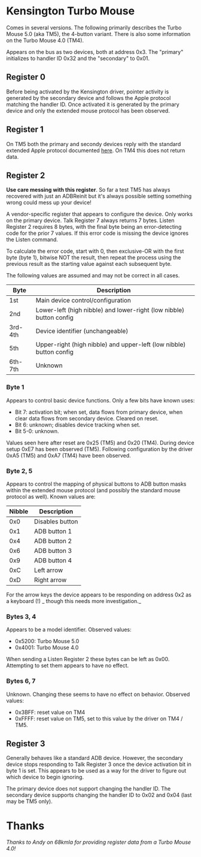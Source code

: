 # Kensington Turbo Mouse

Comes in several versions. The following primarily describes the Turbo Mouse 5.0 (aka TM5), the 4-button variant. There is also some information on the Turbo Mouse 4.0 (TM4).

Appears on the bus as two devices, both at address 0x3. The "primary" initializes to handler ID 0x32 and the "secondary" to 0x01.

## Register 0

Before being activated by the Kensington driver, pointer activity is generated by the secondary device and follows the Apple protocol matching the handler ID. Once activated it is generated by the primary device and only the extended mouse protocol has been observed.

## Register 1

On TM5 both the primary and secondy devices reply with the standard extended Apple protocol documented [here](../mouse_handler_0x04_devices.md). On TM4 this does not return data.

## Register 2

**Use care messing with this register**. So far a test TM5 has always recovered with just an ADBReinit but it's always possible setting something wrong could mess up your device!

A vendor-specific register that appears to configure the device. Only works on the primary device. Talk Register 7 always returns 7 bytes. Listen Register 2 requires 8 bytes, with the final byte being an error-detecting code for the prior 7 values. If this error code is missing the device ignores the Listen command.

To calculate the error code, start with 0, then exclusive-OR with the first byte (byte 1), bitwise NOT the result, then repeat the process using the previous result as the starting value against each subsequent byte.

The following values are assumed and may not be correct in all cases.

| Byte    | Description                                                         |
| ------- | ------------------------------------------------------------------- |
| 1st     | Main device control/configuration                                   |
| 2nd     | Lower-left (high nibble) and lower-right (low nibble) button config |
| 3rd-4th | Device identifier (unchangeable)                                    |
| 5th     | Upper-right (high nibble) and upper-left (low nibble) button config |
| 6th-7th | Unknown                                                             |

### Byte 1

Appears to control basic device functions. Only a few bits have known uses:

- Bit 7: activation bit; when set, data flows from primary device, when clear data flows from secondary device. Cleared on reset.
- Bit 6: unknown; disables device tracking when set.
- Bit 5-0: unknown.

Values seen here after reset are 0x25 (TM5) and 0x20 (TM4). During device setup 0xE7 has been observed (TM5). Following configuration by the driver 0xA5 (TM5) and 0xA7 (TM4) have been observed.

### Byte 2, 5

Appears to control the mapping of physical buttons to ADB button masks within the extended mouse protocol (and possibly the standard mouse protocol as well). Known values are:

| Nibble | Description            |
| ------ | ---------------------- |
| 0x0    | Disables button        |
| 0x1    | ADB button 1           |
| 0x4    | ADB button 2           |
| 0x6    | ADB button 3           |
| 0x9    | ADB button 4           |
| 0xC    | Left arrow             |
| 0xD    | Right arrow            |

For the arrow keys the device appears to be responding on address 0x2 as a keyboard (!) _ though this needs more investigation._

### Bytes 3, 4

Appears to be a model identifier. Observed values:

- 0x5200: Turbo Mouse 5.0
- 0x4001: Turbo Mouse 4.0

When sending a Listen Register 2 these bytes can be left as 0x00. Attempting to set them appears to have no effect.

### Bytes 6, 7

Unknown. Changing these seems to have no effect on behavior. Observed values:

- 0x3BFF: reset value on TM4
- 0xFFFF: reset value on TM5, set to this value by the driver on TM4 / TM5.

## Register 3

Generally behaves like a standard ADB device. However, the secondary device stops responding to Talk Register 3 once the device activation bit in byte 1 is set. This appears to be used as a way for the driver to figure out which device to begin ignoring.

The primary device does not support changing the handler ID. The secondary device supports changing the handler ID to 0x02 and 0x04 (last may be TM5 only).

# Thanks

*Thanks to Andy on 68kmla for providing register data from a Turbo Mouse 4.0!*
